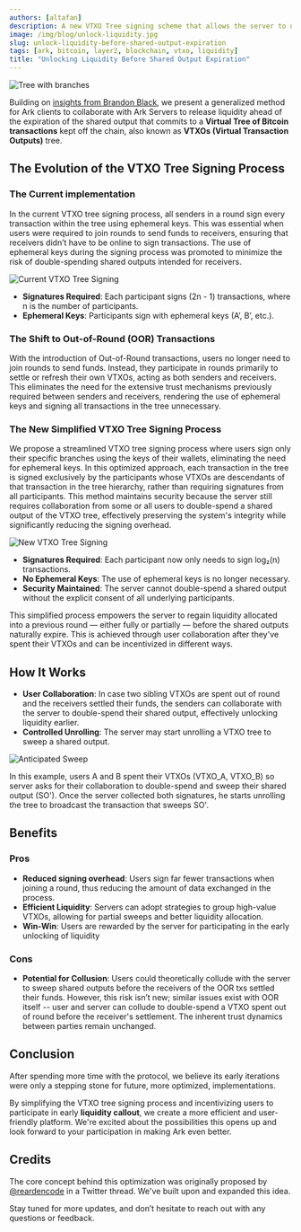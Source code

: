 ```yaml
---
authors: [altafan]
description: A new VTXO Tree signing scheme that allows the server to unlock liquidity before a round expiration.
image: /img/blog/unlock-liquidity.jpg
slug: unlock-liquidity-before-shared-output-expiration
tags: [ark, bitcoin, layer2, blockchain, vtxo, liquidity]
title: "Unlocking Liquidity Before Shared Output Expiration"
---
```

![Tree with branches](/img/blog/unlock-liquidity.jpg)

Building on [insights from Brandon Black](https://x.com/reardencode/status/1667968763927592960), we present a generalized method for Ark clients to collaborate with Ark Servers to release liquidity ahead of the expiration of the shared output that commits to a **Virtual Tree of Bitcoin transactions** kept off the chain, also known as **VTXOs (Virtual Transaction Outputs)** tree.

<!-- truncate -->

## The Evolution of the VTXO Tree Signing Process

### The Current implementation

In the current VTXO tree signing process, all senders in a round sign every transaction within the tree using ephemeral keys. This was essential when users were required to join rounds to send funds to receivers, ensuring that receivers didn’t have to be online to sign transactions. The use of ephemeral keys during the signing process was promoted to minimize the risk of double-spending shared outputs intended for receivers.

![Current VTXO Tree Signing](https://gist.github.com/user-attachments/assets/3e50c4b0-40e9-4ea3-8fb1-44256d14e530)

- **Signatures Required**: Each participant signs (2n - 1) transactions, where n is the number of participants.
- **Ephemeral Keys**: Participants sign with ephemeral keys (A’, B’, etc.).

### The Shift to Out-of-Round (OOR) Transactions

With the introduction of Out-of-Round transactions, users no longer need to join rounds to send funds. Instead, they participate in rounds primarily to settle or refresh their own VTXOs, acting as both senders and receivers. This eliminates the need for the extensive trust mechanisms previously required between senders and receivers, rendering the use of ephemeral keys and signing all transactions in the tree unnecessary.

### The New Simplified VTXO Tree Signing Process

We propose a streamlined VTXO tree signing process where users sign only their specific branches using the keys of their wallets, eliminating the need for ephemeral keys. In this optimized approach, each transaction in the tree is signed exclusively by the participants whose VTXOs are descendants of that transaction in the tree hierarchy, rather than requiring signatures from all participants. This method maintains security because the server still requires collaboration from some or all users to double-spend a shared output of the VTXO tree, effectively preserving the system's integrity while significantly reducing the signing overhead.

![New VTXO Tree Signing](https://gist.github.com/user-attachments/assets/4f69b6e8-6bf4-4e72-9cd2-8c989e0e55c3)

- **Signatures Required**: Each participant now only needs to sign log₂(n) transactions.
- **No Ephemeral Keys**: The use of ephemeral keys is no longer necessary.
- **Security Maintained**: The server cannot double-spend a shared output without the explicit consent of all underlying participants.

This simplified process empowers the server to regain liquidity allocated into a previous round — either fully or partially — before the shared outputs naturally expire. This is achieved through user collaboration after they've spent their VTXOs and can be incentivized in different ways.

## How It Works

- **User Collaboration**: In case two sibling VTXOs are spent out of round and the receivers settled their funds, the senders can collaborate with the server to double-spend their shared output, effectively unlocking liquidity earlier.
- **Controlled Unrolling**: The server may start unrolling a VTXO tree to sweep a shared output.

![Anticipated Sweep](https://gist.github.com/user-attachments/assets/572a5bfc-73c0-4964-8d7d-636cc1cd0ce9)

In this example, users A and B spent their VTXOs (VTXO_A, VTXO_B) so server asks for their collaboration to double-spend and sweep their shared output (SO'). Once the server collected both signatures, he starts unrolling the tree to broadcast the transaction that sweeps SO'.

## Benefits

### Pros

- **Reduced signing overhead**: Users sign far fewer transactions when joining a round, thus reducing the amount of data exchanged in the process.
- **Efficient Liquidity**: Servers can adopt strategies to group high-value VTXOs, allowing for partial sweeps and better liquidity allocation.
- **Win-Win**: Users are rewarded by the server for participating in the early unlocking of liquidity

### Cons

- **Potential for Collusion**: Users could theoretically collude with the server to sweep shared outputs before the receivers of the OOR txs settled their funds. However, this risk isn’t new; similar issues exist with OOR itself -- user and server can collude to double-spend a VTXO spent out of round before the receiver's settlement. The inherent trust dynamics between parties remain unchanged.

## Conclusion

After spending more time with the protocol, we believe its early iterations were only a stepping stone for future, more optimized, implementations.

By simplifying the VTXO tree signing process and incentivizing users to participate in early **liquidity callout**, we create a more efficient and user-friendly platform. We're excited about the possibilities this opens up and look forward to your participation in making Ark even better.

## Credits

The core concept behind this optimization was originally proposed by [@reardencode](https://x.com/reardencode) in a Twitter thread. We've built upon and expanded this idea.

Stay tuned for more updates, and don’t hesitate to reach out with any questions or feedback.
